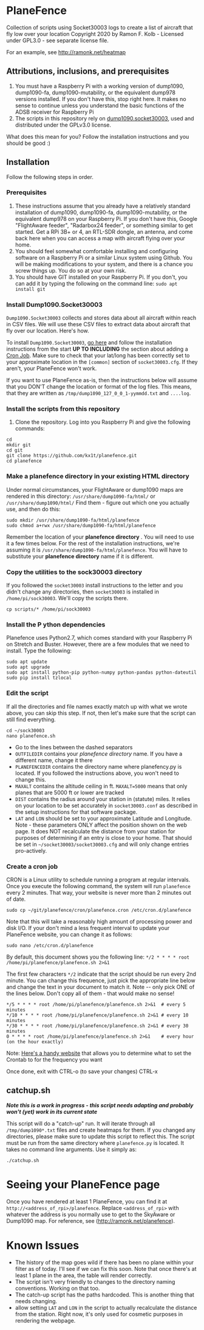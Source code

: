 # PlaneFence
Collection of scripts using Socket30003 logs to create a list of aircraft that fly low over your location
Copyright 2020 by Ramon F. Kolb - Licensed under GPL3.0 - see separate license file.

For an example, see http://ramonk.net/heatmap

## Attributions, inclusions, and prerequisites

1. You must have a Raspberry Pi with a working version of dump1090, dump1090-fa, dump1090-mutability, or the equivalent dump978 versions installed. If you don't have this, stop right here. It makes no sense to continue unless you understand the basic functions of the ADSB receiver for Raspberry Pi
2. The scripts in this repository rely on [dump1090.socket30003](https://github.com/tedsluis/dump1090.socket30003), used and distributed under the GPLv3.0 license. 

What does this mean for you? Follow the installation instructions and you should be good :)

## Installation

Follow the following steps in order.

### Prerequisites
1. These instructions assume that you already have a relatively standard installation of dump1090, dump1090-fa, dump1090-mutability, or the equivalent dump978 on your Raspberry Pi. If you don't have this, Google "FlightAware feeder", "Radarbox24 feeder", or something similar to get started. Get a RPi 3B+ or 4, an RTL-SDR dongle, an antenna, and come back here when you can access a map with aircraft flying over your home.
2. You should feel somewhat comfortable installing and configuring software on a Raspberry Pi or a similar Linux system using Github. You will be making modifications to your system, and there is a chance you screw things up. You do so at your own risk.
3. You should have GIT installed on your Raspberry Pi. If you don't, you can add it by typing the following on the command line: `sudo apt install git` 

### Install Dump1090.Socket30003
`Dump1090.Socket30003` collects and stores data about all aircraft within reach in CSV files. We will use these CSV files to extract data about aircraft that fly over our location. Here's how.

To install `Dump1090.Socket30003`, [go here](https://github.com/tedsluis/dump1090.socket30003) and follow the installation instructions from the start **UP TO INCLUDING** the section about adding a [Cron Job](https://github.com/tedsluis/dump1090.socket30003#add-socket30003pl-as-a-crontab-job).
Make sure to check that your lat/long has been correctly set to your approximate location in the `[common]` section of `socket30003.cfg`. If they aren't, your PlaneFence won't work.

If you want to use PlaneFence as-is, then the instructions below will assume that you DON'T change the location or format of the log files. This means, that they are written as `/tmp/dump1090_127_0_0_1-yymmdd.txt` and `....log`.

### Install the scripts from this repository
1. Clone the repository. Log into you Raspberry Pi and give the following commands:

```
cd
mkdir git
cd git
git clone https://github.com/kx1t/planefence.git
cd planefence
```

### Make a planefence directory in your existing HTML directory
Under normal circumstances, your FlightAware or dump1090 maps are rendered in this directory:
`/usr/share/dump1090-fa/html/` or `/usr/share/dump1090/html/`
Find them - figure out which one you actually use, and then do this:

```
sudo mkdir /usr/share/dump1090-fa/html/planefence
sudo chmod a+rwx /usr/share/dump1090-fa/html/planefence
```

Remember the location of your **planefence directory** . You will need to use it a few times below. For the rest of the installation instructions, we're assuming it is `/usr/share/dump1090-fa/html/planefence`. You will have to substitute your **planefence directory** name if it is different.

### Copy the utilities to the sock30003 directory
If you followed the `socket30003` install instructions to the letter and you didn't change any directories, then `socket30003` is installed in `/home/pi/sock30003`. We'll copy the scripts there.

```
cp scripts/* /home/pi/sock30003
```

### Install the P  ython dependencies
Planefence uses Python2.7, which comes standard with your Raspberry Pi on Stretch and Buster. However, there are a few modules that we need to install.
Type the following:

```
sudo apt update
sudo apt upgrade
sudo apt install python-pip python-numpy python-pandas python-dateutil
sudo pip install tzlocal
```

### Edit the script
If all the directories and file names exactly match up with what we wrote above, you can skip this step. If not, then let's make sure that the script can still find everything.

```
cd ~/sock30003
nano planefence.sh
```

- Go to the lines between the dashed separators
- `OUTFILEDIR` contains your *planefence directory* name. If you have a different name, change it there
- `PLANEFENCEDIR` contains the directory name where planefency.py is located. If you followed the instructions above, you won't need to change this.
- `MAXALT` contains the altitude ceiling in ft. `MAXALT=5000` means that only planes that are 5000 ft or lower are tracked
- `DIST` contains the radius around your station in (statute) miles. It relies on your location to be set accurately in `socket30003.conf` as described in the setup instructions for that software package.
- `LAT` and `LON` should be set to your approximate Latitude and Longitude. Note - these parameters ONLY affect the position shown on the web page. It does NOT recalculate the distance from your station for purposes of determining if an entry is close to your home. That should be set in `~/socket30003/socket30003.cfg` and will only change entries pro-actively.

### Create a cron job
CRON is a Linux utility to schedule running a program at regular intervals. Once you execute the following command, the system will run
`planefence` every 2 minutes. That way, your website is never more than 2 minutes out of date.

```
sudo cp ~/git/planefence/cron/planefence.cron /etc/cron.d/planefence
```

Note that this will take a reasonably high amount of processing power and disk I/O. If your don't mind a less frequent interval
to update your PlaneFence website, you can change it as follows:

```
sudo nano /etc/cron.d/planefence
```

By default, this document shows you the following line:
`*/2 * * * * root /home/pi/planefence/planefence.sh 2>&1`

The first few characters `*/2` indicate that the script should be run every 2nd minute. You can change this frequence, just pick the appropriate line below and change the text in your document to match it.
Note -- only pick ONE of the lines below. Don't copy all of them - that would make no sense!
```
*/5 * * * * root /home/pi/planefence/planefence.sh 2>&1  # every 5 minutes
*/10 * * * * root /home/pi/planefence/planefence.sh 2>&1 # every 10 minutes
*/30 * * * * root /home/pi/planefence/planefence.sh 2>&1 # every 30 minutes
0 * * * * root /home/pi/planefence/planefence.sh 2>&1    # every hour (on the hour exactly)
```
Note: [Here's a handy website](https://crontab.guru/) that allows you to determine what to set the Crontab to for the frequency you want

Once done, exit with CTRL-o (to save your changes) CTRL-x

## catchup.sh

***Note this is a work in progress - this script needs adapting and probably won't (yet) work in its current state***

This script will do a "catch-up" run. It will iterate through all `/tmp/dump1090*.txt` files and create heatmaps for them.
If you changed any directories, please make sure to update this script to reflect this.
The script must be run from the same directory where `planefence.py` is located.
It takes no command line arguments. Use it simply as:

```
./catchup.sh
```

# Seeing your PlaneFence page
Once you have rendered at least 1 PlaneFence, you can find it at `http://<address_of_rpi>/planefence`.
Replace `<address_of_rpi>` with whatever the address is you normally use to get to the SkyAware or Dump1090 map.
For reference, see (http://ramonk.net/planefence).

# Known Issues
- The history of the map goes wild if there has been no plane within your filter as of today. I'll see if we can fix this soon.
Note that once there's at least 1 plane in the area, the table will render correctly.
- The script isn't very friendly to changes to the directory naming conventions. Working on that too.
- The catch-up script has the paths hardcoded. This is another thing that needs changing.
- allow setting `LAT` and `LON` in the script to actually recalculate the distance from the station. Right now, it's only used for cosmetic purposes in rendering the webpage.

